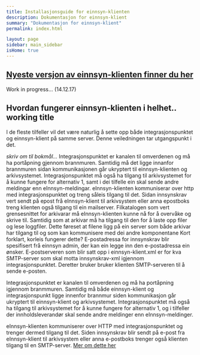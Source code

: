 ```yaml
---
title: Installasjonsguide for einnsyn-klienten
description: Dokumentasjon for einnsyn-klient
summary: "Dokumentasjon for einnsyn-klient"
permalink: index.html

layout: page
sidebar: main_sidebar
isHome: true
---
```


## [Nyeste versjon av einnsyn-klienten finner du her](https://github.com/difi/einnsyn-klient/releases/)
Work in progress... (14.12.17)
## Hvordan fungerer einnsyn-klienten i helhet.. working title

I de fleste tilfeller vil det være naturlig å sette opp både integrasjonspunktet og einnsyn-klient på samme server. Denne veiledningen tar utgangspunkt i det. 


*skriv om til bokmål...*
Integrasjonspunktet er kanalen til omverdenen og må ha portåpning gjennom brannmuren. Samtidig må det ligge innanfor brannmuren sidan kommunikasjonen går ukryptert til einnsyn-klienten og arkivsystemet. Integrasjonspunktet må også ha tilgang til arkivsystemet for å kunne fungere for alternativ 1, samt i dei tilfelle ein skal sende andre meldingar enn eInnsyn-meldingar.
eInnsyn-klienten kommuniserar over http med integrasjonspunktet og treng såleis tilgang til det. Sidan innsynskrav vert sendt på epost frå eInnsyn-klient til arkivsystem eller anna epostboks treng klienten også tilgang til ein mailserver.
Filkatalogen som vert grensesnittet for arkivarar må eInnsyn-klienten kunne nå for å overvåke og skrive til. Samtidig som at arkivar må ha tilgang til den for å laste opp filer og lese loggfiler. Dette føreset at filene ligg på ein server som både arkivar har tilgang til og som kan kommunisere med dei andre komponentane
Kort forklart, korleis fungerer dette? E-postadressa for innsynskrav blir spesifisert frå einnsyn admin, der kan ein legge inn den e-postadressa ein ønsker. E-postserveren som blir satt opp i einnsyn-klient.xml er for kva SMTP-server som skal motta innsynskrav-xml  igjennom integrasjonspunktet. Deretter bruker bruker klienten SMTP-serveren til å sende e-posten.

Integrasjonspunktet er kanalen til omverdenen og må ha portåpning igjennom branmmuren. Samtidig må både einnsyn-klient og integrasjonspunkt ligge innenfor brannmur siden kommunikasjon går ukryptert til einnsyn-klient og arkivsystemet. Integrasjonspunktet må også ha tilgang til arkivsystemet for å kunne fungere for alternativ 1, og i tilfeller der innholdsleverandør skal sende andre meldinger enn eInnsyn-meldinger. 

eInnsyn-klienten kommuniserer over HTTP med integrasjonspunktet og trenger dermed tilgang til det. Siden innsynskrav blir sendt på e-post fra eInnsyn-klient til arkivsystem eller anna e-postboks trenger også klienten tilgang til en SMTP-server. [Mer om dette her](../pages/innsynskrav.html)
